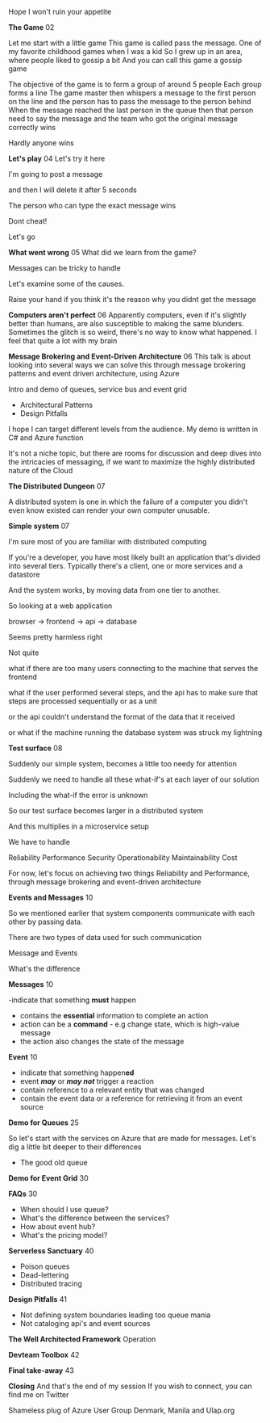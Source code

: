 Hope I won't ruin your appetite

**The Game** 02

Let me start with a little game
This game is called pass the message. One of my favorite childhood games when I was a kid
So I grew up in an area, where people liked to gossip a bit
And you can call this game a gossip game

The objective of the game is to form a group of around 5 people
Each group forms a line
The game master then whispers a message to the first person on the line
and the person has to pass the message to the person behind
When the message reached the last person in the queue
then that person need to say the message
and the team who got the original message correctly wins

Hardly anyone wins

**Let's play** 04
Let's try it here

I'm going to post a message 

and then I will delete it after 5 seconds

The person who can type the exact message wins

Dont cheat!

Let's go


**What went wrong** 05
What did we learn from the game?

Messages can be tricky to handle

Let's examine some of the causes. 

Raise your hand if you think it's the reason why you didnt get the message 


**Computers aren't perfect** 06
Apparently computers, even if it's slightly better than humans, are also susceptible to making the same blunders. Sometimes the glitch is so weird, there's no way to know what happened. I feel that quite a lot with my brain

**Message Brokering and Event-Driven Architecture** 06
This talk is about looking into several ways we can solve this through message brokering patterns and event driven architecture, using Azure  
  

  Intro and demo of queues, service bus and event grid
- Architectural Patterns
- Design Pitfalls 

I hope I can target different levels from the audience. My demo is written in C# and Azure function

It's not a niche topic, but there are rooms for discussion and deep dives into the intricacies of messaging, if we want to maximize the highly distributed nature of the Cloud

**The Distributed Dungeon** 07

A distributed system is one in which the failure of a computer you didn't even know existed can render your own computer unusable.

**Simple system** 07

I'm sure most of you are familiar with distributed computing

If you're a developer, you have most likely built an application that's divided into several tiers. Typically there's a client, one or more services and a datastore

And the system works, by moving data from one tier to another. 

So looking at a web application

browser -> frontend -> api -> database

Seems pretty harmless right

Not quite

what if there are too many users connecting to the machine that serves the frontend 

what if the user performed several steps, and the api has to make sure that steps are processed sequentially or as a unit 

or the api couldn't  understand the format of the data that it received

or what if the machine running the database system was struck my lightning

**Test surface** 08

Suddenly our simple system, becomes a little too needy for attention

Suddenly we need to handle all these what-if's at each layer of our solution

Including the what-if the error is unknown

So our test surface becomes larger in a distributed system

And this multiplies in a microservice setup

We have to handle

Reliability
Performance
Security
Operationability
Maintainability
Cost

For now, let's focus on achieving two things Reliability and Performance, through message brokering and event-driven architecture

**Events and Messages** 10

So we mentioned earlier that system components communicate with each other by passing data.

There are two types of data used for such communication

Message and Events

What's the difference

**Messages** 10

-indicate that something **must** happen
- contains the **essential** information to complete an action
- action can be a **command** - e.g change state, which is high-value message
- the action also changes the state of the message

**Event** 10

- indicate that something happen**ed**
- event ***may*** or ***may not*** trigger a reaction 
- contain reference to a relevant entity that was changed
- contain the event data or a reference for retrieving it from an event source

**Demo for Queues** 25

So let's start with the services on Azure that are made for messages. Let's dig a little bit deeper to their differences

- The good old queue


**Demo for Event Grid** 30



**FAQs** 30

- When should I use queue? 
- What's the difference between the services?
- How about event hub?
- What's the pricing model?


**Serverless Sanctuary** 40

- Poison queues
- Dead-lettering
- Distributed tracing

**Design Pitfalls** 41

- Not defining system boundaries leading too queue mania
- Not cataloging api's and event sources


**The Well Architected Framework**
Operation


**Devteam Toolbox** 42

**Final take-away** 43

**Closing**
And that's the end of my session
If you wish to connect, you can find me on Twitter

Shameless plug of Azure User Group Denmark, Manila and Ulap.org
















